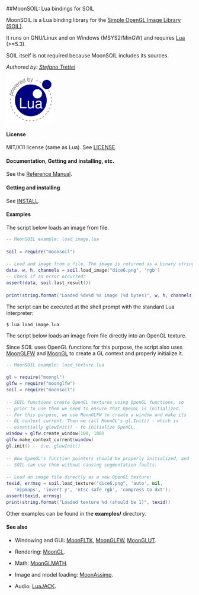 ##MoonSOIL: Lua bindings for SOIL

MoonSOIL is a Lua binding library for
the 
[Simple OpenGL Image Library (SOIL)](http://www.lonesock.net/soil.html).

It runs on GNU/Linux and on Windows (MSYS2/MinGW) and requires 
[Lua](http://www.lua.org/) (>=5.3).

SOIL itself is not required because MoonSOIL includes its sources.

_Authored by:_ _[Stefano Trettel](https://www.linkedin.com/in/stetre)_

[![Lua logo](./doc/powered-by-lua.gif)](http://www.lua.org/)

#### License

MIT/X11 license (same as Lua). See [LICENSE](./LICENSE).

#### Documentation, Getting and installing, etc.

See the [Reference Manual](https://stetre.github.io/moonsoil/doc/index.html).

#### Getting and installing

See [INSTALL](./INSTALL.md).

#### Examples

The script below loads an image from file.

```lua
-- MoonSOIL example: load_image.lua

soil = require("moonsoil")

-- Load and image from a file. The image is returned as a binary string.
data, w, h, channels = soil.load_image("dice6.png", 'rgb')
-- Check if an error occurred:
assert(data, soil.last_result())

print(string.format("Loaded %dx%d %s image (%d bytes)", w, h, channels, #data))
```

The script can be executed at the shell prompt with the standard Lua interpreter:

```shell
$ lua load_image.lua
```

The script below loads an image from file directly into an OpenGL texture.

Since SOIL uses OpenGL functions for this purpose, the script also uses 
[MoonGLFW](https://github.com/stetre/moonglfw) and
[MoonGL](https://github.com/stetre/moongl) to create a GL context and
properly initialize it.

```lua
-- MoonSOIL example: load_texture.lua

gl = require("moongl")
glfw = require("moonglfw")
soil = require("moonsoil")

-- SOIL functions create OpenGL textures using OpenGL functions, so
-- prior to use them we need to ensure that OpenGL is initialized.
-- For this purpose, we use MoonGLFW to create a window and make its
-- GL context current. Then we call MoonGL's gl.Init() - which is
-- essentially glewInit() - to initialize OpenGL.
window = glfw.create_window(100, 100)
glfw.make_context_current(window)
gl.init() -- i.e. glewInit()

-- Now OpenGL's function pointers should be properly initialized, and
-- SOIL can use them without causing segmentation faults.

-- Load an image file directly as a new OpenGL texture:
texid, errmsg = soil.load_texture("dice6.png", 'auto', nil, 
   'mipmaps', 'invert y', 'ntsc safe rgb', 'compress to dxt');
assert(texid, errmsg)
print(string.format("Loaded texture %d (should be 1)", texid))
```

Other examples can be found in the **examples/** directory.

#### See also

* Windowing and GUI:
[MoonFLTK](https://github.com/stetre/moonfltk),
[MoonGLFW](https://github.com/stetre/moonglfw),
[MoonGLUT](https://github.com/stetre/moonglut).

* Rendering:
[MoonGL](https://github.com/stetre/moongl).

* Math:
[MoonGLMATH](https://github.com/stetre/moonglmath).

* Image and model loading:
[MoonAssimp](https://github.com/stetre/moonassimp).

* Audio:
[LuaJACK](https://github.com/stetre/luajack).

